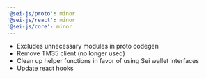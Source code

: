 ```yaml
---
'@sei-js/proto': minor
'@sei-js/react': minor
'@sei-js/core': minor
---
```


- Excludes unnecessary modules in proto codegen
- Remove TM35 client (no longer used)
- Clean up helper functions in favor of using Sei wallet interfaces
- Update react hooks
